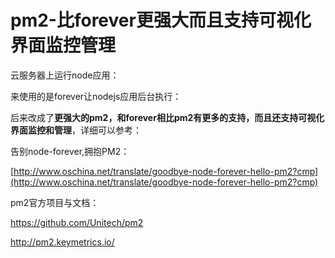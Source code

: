 # pm2-比forever更强大而且支持可视化界面监控管理

云服务器上运行node应用：

来使用的是forever让nodejs应用后台执行：

后来改成了**更强大的pm2，和forever相比pm2有更多的支持，而且还支持可视化界面监控和管理**，详细可以参考：

告别node-forever,拥抱PM2：

[http://www.oschina.net/translate/goodbye-node-forever-hello-pm2?cmp](http://www.oschina.net/translate/goodbye-node-forever-hello-pm2?cmp)

pm2官方项目与文档：

https://github.com/Unitech/pm2

http://pm2.keymetrics.io/

